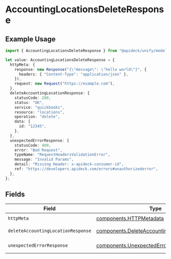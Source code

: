 # AccountingLocationsDeleteResponse

## Example Usage

```typescript
import { AccountingLocationsDeleteResponse } from "@apideck/unify/models/operations";

let value: AccountingLocationsDeleteResponse = {
  httpMeta: {
    response: new Response("{\"message\": \"hello world\"}", {
      headers: { "Content-Type": "application/json" },
    }),
    request: new Request("https://example.com"),
  },
  deleteAccountingLocationResponse: {
    statusCode: 200,
    status: "OK",
    service: "quickbooks",
    resource: "locations",
    operation: "delete",
    data: {
      id: "12345",
    },
  },
  unexpectedErrorResponse: {
    statusCode: 400,
    error: "Bad Request",
    typeName: "RequestHeadersValidationError",
    message: "Invalid Params",
    detail: "Missing Header: x-apideck-consumer-id",
    ref: "https://developers.apideck.com/errors#unauthorizederror",
  },
};
```

## Fields

| Field                                                                                                      | Type                                                                                                       | Required                                                                                                   | Description                                                                                                |
| ---------------------------------------------------------------------------------------------------------- | ---------------------------------------------------------------------------------------------------------- | ---------------------------------------------------------------------------------------------------------- | ---------------------------------------------------------------------------------------------------------- |
| `httpMeta`                                                                                                 | [components.HTTPMetadata](../../models/components/httpmetadata.md)                                         | :heavy_check_mark:                                                                                         | N/A                                                                                                        |
| `deleteAccountingLocationResponse`                                                                         | [components.DeleteAccountingLocationResponse](../../models/components/deleteaccountinglocationresponse.md) | :heavy_minus_sign:                                                                                         | Location deleted                                                                                           |
| `unexpectedErrorResponse`                                                                                  | [components.UnexpectedErrorResponse](../../models/components/unexpectederrorresponse.md)                   | :heavy_minus_sign:                                                                                         | Unexpected error                                                                                           |